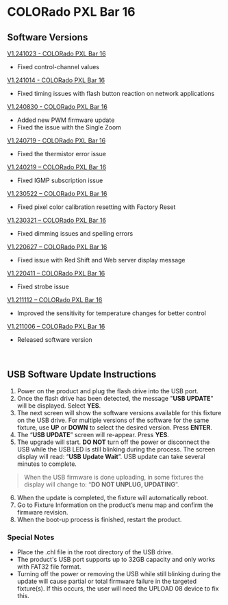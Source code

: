 # COLORado PXL Bar 16

## Software Versions

[V1.241023 - COLORado PXL Bar 16](https://github.com/Chauvet-Pro/COLORADOPXLBAR16/blob/f34800b42d9fc845d040e0b6aef8e2bd9d51ed9f/Firmware/V1.241023.zip)
- Fixed control-channel values

[V1.241014 - COLORado PXL Bar 16](https://github.com/Chauvet-Pro/COLORADOPXLBAR16/blob/09e91ac159d586b7652aaa136dfa899f062cbefc/Firmware/V1.241014.zip)
- Fixed timing issues with flash button reaction on network applications

[V1.240830 - COLORado PXL Bar 16](https://github.com/Chauvet-Pro/COLORADOPXLBAR16/blob/0702f776a22141ea477cb06eded7a1f87d302c03/Firmware/V1.240830.zip)
- Added new PWM firmware update
- Fixed the issue with the Single Zoom

[V1.240719 - COLORado PXL Bar 16](https://github.com/Chauvet-Pro/COLORADOPXLBAR16/blob/c2d6aa5b92802effd7d762d71f7e72c9f2f99473/Firmware/V1.240719.zip)
- Fixed the thermistor error issue

[V1.240219 – COLORado PXL Bar 16](https://github.com/Chauvet-Pro/COLORADOPXLBAR16/blob/b841a2638263e37844e641929df6e749c1435c1e/Firmware/V1.240219.zip)
-	Fixed IGMP subscription issue

[V1.230522 – COLORado PXL Bar 16](https://github.com/Chauvet-Pro/COLORADOPXLBAR16/blob/b841a2638263e37844e641929df6e749c1435c1e/Firmware/V1.230522.zip)
-	Fixed pixel color calibration resetting with Factory Reset

[V1.230321 – COLORado PXL Bar 16](https://github.com/Chauvet-Pro/COLORADOPXLBAR16/blob/b841a2638263e37844e641929df6e749c1435c1e/Firmware/V1.230321.zip)
-	Fixed dimming issues and spelling errors

[V1.220627 – COLORado PXL Bar 16](https://github.com/Chauvet-Pro/COLORADOPXLBAR16/blob/b841a2638263e37844e641929df6e749c1435c1e/Firmware/V1.220627.zip)
-	Fixed issue with Red Shift and Web server display message

[V1.220411 – COLORado PXL Bar 16](https://github.com/Chauvet-Pro/COLORADOPXLBAR16/blob/b841a2638263e37844e641929df6e749c1435c1e/Firmware/V1.220411.zip)
-	Fixed strobe issue

[V1.211112 – COLORado PXL Bar 16](https://github.com/Chauvet-Pro/COLORADOPXLBAR16/blob/b841a2638263e37844e641929df6e749c1435c1e/Firmware/V1.211112.zip)
-	Improved the sensitivity for temperature changes for better control

[V1.211006 – COLORado PXL Bar 16](https://github.com/Chauvet-Pro/COLORADOPXLBAR16/blob/b841a2638263e37844e641929df6e749c1435c1e/Firmware/V1.211006.zip)
-	Released software version

&nbsp;

## USB Software Update Instructions
1. Power on the product and plug the flash drive into the USB port.
2.	Once the flash drive has been detected, the message "**USB UPDATE**" will be displayed. Select **YES**.  
3.	The next screen will show the software versions available for this fixture on the USB drive.  For multiple versions of the software for the same fixture, use **UP** or **DOWN** to select the desired version.  Press **ENTER**.
4.	The “**USB UPDATE**” screen will re-appear.  Press **YES**.
5.	The upgrade will start. **DO NOT** turn off the power or disconnect the USB while the USB LED is still blinking during the process. The screen display will read: “**USB Update Wait**”. USB update can take several minutes to complete.
   >When the USB firmware is done uploading, in some fixtures the display will change to: “**DO NOT UNPLUG, UPDATING**”.
6.	When the update is completed, the fixture will automatically reboot.
7.	Go to Fixture Information on the product’s menu map and confirm the firmware revision.
8.	When the boot-up process is finished, restart the product.

### Special Notes
* Place the .chl file in the root directory of the USB drive.
* The product's USB port supports up to 32GB capacity and only works with FAT32 file format.
* Turning off the power or removing the USB while still blinking during the update will cause partial or total firmware failure in the targeted fixture(s). If this occurs, the user will need the UPLOAD 08 device to fix this.
